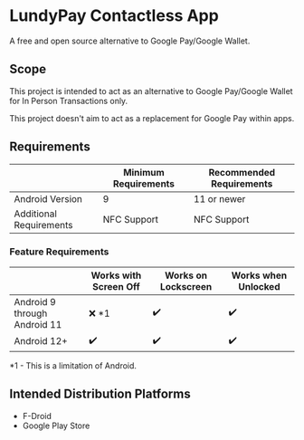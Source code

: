 # LundyPay Contactless App
A free and open source alternative to Google Pay/Google Wallet.

## Scope
This project is intended to act as an alternative to Google Pay/Google Wallet for In Person Transactions only.

This project doesn't aim to act as a replacement for Google Pay within apps.

## Requirements

| | Minimum Requirements | Recommended Requirements |
|-|-|-|
| Android Version | 9 | 11 or newer |
| Additional Requirements | NFC Support | NFC Support |

### Feature Requirements

| | Works with Screen Off | Works on Lockscreen | Works when Unlocked |
|-|-|-|-|
| Android 9 through Android 11 | :x: *1 | ✔️ | ✔️ |
| Android 12+ | ✔️ | ✔️ | ✔️ |

*1 - This is a limitation of Android.

## Intended Distribution Platforms
* F-Droid
* Google Play Store
